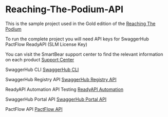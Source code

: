 # Reaching-The-Podium-API
This is the sample project used in the Gold edition of the 
[Reaching The Podium](https://www.youtube.com/watch?v=GoHo1QuvPU0 ) 

To run the complete project you will need API keys for
SwaggerHub
PactFlow
ReadyAPI (SLM License Key)

You can visit the SmartBear support center to find the relevant information on each product
[Support Center](https://support.smartbear.com/) 

SwaggerHub CLI
[SwaggerHub CLI](https://github.com/SmartBear/swaggerhub-cli)

SwaggerHub Registry API
[SwaggerHub Registry API](https://app.swaggerhub.com/apis-docs/swagger-hub/registry-api/)

ReadyAPI Automation API Testing
[ReadyAPI Automation ](https://support.smartbear.com/readyapi/docs/testing/automating-api-tests.html)

SwaggerHub Portal API
[SwaggerHub Portal API](https://smartbear.portal.swaggerhub.com/portal/default/getting-started)

PactFlow API
[PactFlow API](https://smartbear.portal.swaggerhub.com/pactflow/default/getting-started)
